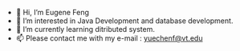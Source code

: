 - 👋 Hi, I’m Eugene Feng
- 👀 I’m interested in Java Development and database development.
- 🌱 I’m currently learning ditributed system.
- 📫 Please contact me with my e-mail : yuechenf@vt.edu

<!---
EugeneFengfyc/EugeneFengfyc is a ✨ special ✨ repository because its `README.md` (this file) appears on your GitHub profile.
You can click the Preview link to take a look at your changes.
--->
